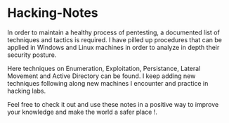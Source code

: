 # Hacking-Notes

In order to maintain a healthy process of pentesting, a documented list of techniques and tactics is required. I have pilled up procedures that can be applied in Windows and Linux machines in order to analyze in depth their security posture.

Here techniques on Enumeration, Exploitation, Persistance, Lateral Movement and Active Directory can be found. I keep adding new techniques following along new machines I encounter and practice in hacking labs. 

Feel free to check it out and use these notes in a positive way to improve your knowledge and make the world a safer place !. 
